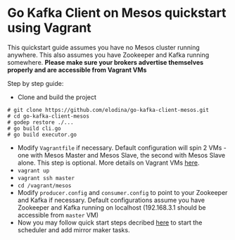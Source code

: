 Go Kafka Client on Mesos quickstart using Vagrant
================================================

This quickstart guide assumes you have no Mesos cluster running anywhere. This also assumes you have Zookeeper and Kafka running somewhere. **Please make sure your brokers advertise themselves properly and are accessible from Vagrant VMs**

Step by step guide:

* Clone and build the project

```
# git clone https://github.com/elodina/go-kafka-client-mesos.git
# cd go-kafka-client-mesos
# godep restore ./...
# go build cli.go
# go build executor.go
```

* Modify `Vagrantfile` if necessary. Default configuration will spin 2 VMs - one with Mesos Master and Mesos Slave, the second with Mesos Slave alone. This step is optional. More details on Vagrant VMs [here](https://github.com/elodina/go-kafka-client-mesos/tree/master/vagrant).
* ```vagrant up```
* ```vagrant ssh master```
* ```cd /vagrant/mesos```
* Modify `producer.config` and `consumer.config` to point to your Zookeeper and Kafka if necessary. Default configurations assume you have Zookeeper and Kafka running on localhost (192.168.3.1 should be accessible from `master` VM)
* Now you may follow quick start steps decribed [here](https://github.com/elodina/go-kafka-client/tree/master#quick-start) to start the scheduler and add mirror maker tasks.